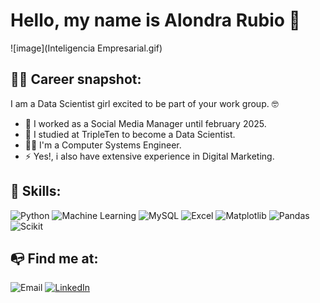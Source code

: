 

<!--
**alorubio/alorubio** is a ✨ _special_ ✨ repository because its `README.md` (this file) appears on your GitHub profile.

Here are some ideas to get you started:

- 🔭 I’m currently working on ...
- 🌱 I’m currently learning ...
- 👯 I’m looking to collaborate on ...
- 🤔 I’m looking for help with ...
- 💬 Ask me about ...
- 📫 How to reach me: ...
- 😄 Pronouns: ...
- ⚡ Fun fact: ...
-->

# Hello, my name is Alondra Rubio 👋
![image](Inteligencia Empresarial.gif)

## 👨‍💻 Career snapshot:

I am a Data Scientist girl excited to be part of your work group. 🤓

- 👀 I worked as a Social Media Manager until february 2025.
- 🦾 I studied at TripleTen to become a Data Scientist.
- 👨‍🎓 I'm a Computer Systems Engineer.
- ⚡ Yes!, i also have extensive experience in Digital Marketing.

## 🔧 Skills:

![Python](https://img.shields.io/badge/Python-4B8BBE?style=for-the-badge&logo=python&logoColor=white&labelColor=101010)
![Machine Learning](https://img.shields.io/badge/Machine_Learning-1D6F42?style=for-the-badge&logo=microsoftexcel&logoColor=white&labelColor=101010)
![MySQL](https://img.shields.io/badge/MySQL-00758F?style=for-the-badge&logo=mysql&logoColor=white&labelColor=101010)
![Excel](https://img.shields.io/badge/Excel-1D6F42?style=for-the-badge&logo=microsoftexcel&logoColor=white&labelColor=101010)
![Matplotlib](https://img.shields.io/badge/Matplotlib-FFBA01?style=for-the-badge&logo=powerbi&logoColor=white&labelColor=101010)
![Pandas](https://img.shields.io/badge/Pandas-0078D7?style=for-the-badge&logo=pandas&logoColor=white&labelColor=101010)
![Scikit](https://img.shields.io/badge/SciKit-FFD700?style=for-the-badge&logo=scikitlearn&logoColor=white&labelColor=101010)

## 📭 Find me at:

![Email](https://img.shields.io/badge/Email-ar_lark@hotmail.com-572364?style=for-the-badge&logo=email&logoColor=white&labelColor=101010)
[![LinkedIn](https://img.shields.io/badge/LinkedIn-Alondra_Rubio_Ramirez-0078D7?style=for-the-badge&logo=linkedin&logoColor=white&labelColor=101010)](linkedin.com/in/alondra-rubio-ramirez)

